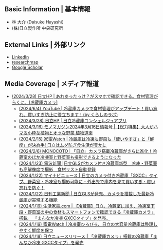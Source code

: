 ## Basic Information | 基本情報
- 林 大介 (Daisuke Hayashi）
- (株)日立製作所 中央研究所

## External Links | 外部リンク
- [LinkedIn](https://www.linkedin.com/in/daisuke-hayashi/)
- [researchmap](https://researchmap.jp/daisuke_hayashi)
- [Google Scholar](https://scholar.google.co.jp/citations?user=VoK8vHQAAAAJ&hl=ja)

## Media Coverage | メディア報道
- [(2024/3/28) 日立HP | あれあったっけ？がスマホで確認できる。食材管理がらくに。[冷蔵庫カメラ]](https://kadenfan.hitachi.co.jp/rei/lineup/rgxcc67v/feature07.html)
    - [(2024/6/4) YouTube | 冷蔵庫カメラで食材管理がアップデート！買い忘れ、買いすぎ防止に役立ちます！(by くらしのラボ) ](https://corp.hitachi-gls.co.jp/_ct/17703307)
    - [(2024/3/28) 日立HP | 日立冷蔵庫コンシェルジュアプリ](https://kadenfan.hitachi.co.jp/app/rei/series01/index.html)
    - [(2024/3/16) モノマガジン2024年3月16日情報号 |【総力特集】大人がハマる小粋な植物とオツな野菜 植物道楽](https://www.monoshop.biz/SHOP/mm0933.html)
    - [(2024/2/15) 家電Watch | 冷蔵庫は冷凍も野菜も「使いやすさ」と「鮮度」が決め手! 日立はムダ防ぎ食生活が豊かに](https://kaden.watch.impress.co.jp/docs/topic/special/1565725.html)
    - [(2024/2/6) MONOCOTO | 「日立」カメラ搭載冷蔵庫がさらに進化！冷蔵室のほか冷凍室と野菜室も撮影できるようになった](https://monocotolab.com/hitachi-mannakareitou-gxcctype-240121/)
    - [(2024/1/23) 電波新聞 |日立GLSがカメラ付き冷蔵庫新型　冷凍・野菜室も高解像度で撮影　食材リスト自動登録](https://dempa-digital.com/article/520198)
    - [(2024/1/22) マイナビニュース | 日立のカメラ付き冷蔵庫「GXCC」タイプ、野菜室・冷凍室も撮影可能に - 外出先で庫内を見て買いすぎ・買い忘れを防ぐ！](https://news.mynavi.jp/article/20240122-hitachi-gls/)
    - [(2024/1/22) 日刊工業新聞 | 日立GLSが発売、カメラを搭載した最新冷蔵庫が実現する機能](https://newswitch.jp/p/40163)
    - [(2024/1/19) 生活家電.com | 【冷蔵庫】日立、冷蔵室に加え、冷凍室下段・野菜室の中の食材もスマートフォンで確認できる「冷蔵庫カメラ」搭載。
「まんなか冷凍 GXCCタイプ」を発売。](https://www.seikatsukaden.com/?p=39062)
    - [(2024/1/19) 家電Watch | 冷凍室ひろびろ、日立の大容量冷蔵庫は整理しやすく鮮度を保つ](https://kaden.watch.impress.co.jp/docs/news/1561932.html)
    - [(2024/1/18) 日立ニュースリリース | 「冷蔵庫カメラ」搭載の冷蔵庫「まんなか冷凍 GXCCタイプ」を発売 ](https://www.hitachi.co.jp/New/cnews/month/2024/01/0118.pdf)
